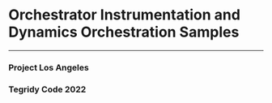 # Orchestrator Instrumentation and Dynamics Orchestration Samples

***

### Project Los Angeles
### Tegridy Code 2022
